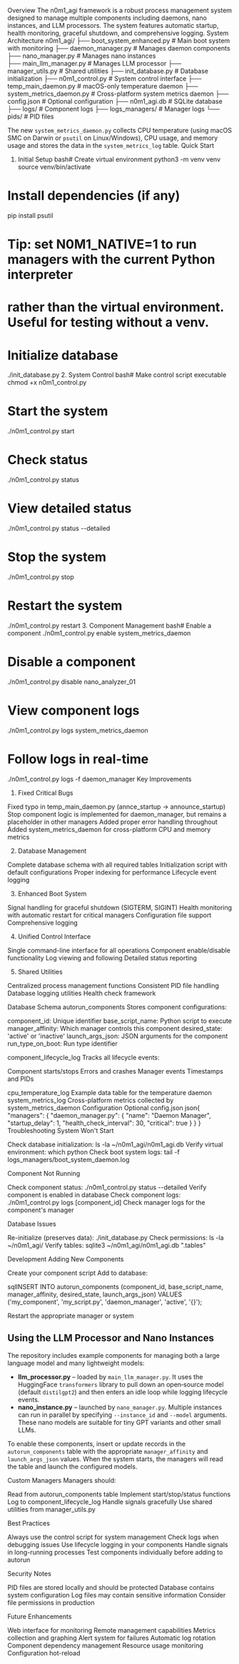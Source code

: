 Overview
The n0m1_agi framework is a robust process management system designed to manage multiple components including daemons, nano instances, and LLM processors. The system features automatic startup, health monitoring, graceful shutdown, and comprehensive logging.
System Architecture
n0m1_agi/
├── boot_system_enhanced.py    # Main boot system with monitoring
├── daemon_manager.py          # Manages daemon components
├── nano_manager.py            # Manages nano instances  
├── main_llm_manager.py        # Manages LLM processor
├── manager_utils.py           # Shared utilities
├── init_database.py           # Database initialization
├── n0m1_control.py           # System control interface
├── temp_main_daemon.py        # macOS-only temperature daemon
├── system_metrics_daemon.py   # Cross-platform system metrics daemon
├── config.json               # Optional configuration
├── n0m1_agi.db              # SQLite database
├── logs/                     # Component logs
├── logs_managers/            # Manager logs
└── pids/                     # PID files

The new `system_metrics_daemon.py` collects CPU temperature (using macOS SMC on
Darwin or `psutil` on Linux/Windows), CPU usage, and memory usage and stores the
data in the `system_metrics_log` table.
Quick Start
1. Initial Setup
bash# Create virtual environment
python3 -m venv venv
source venv/bin/activate

# Install dependencies (if any)
pip install psutil

# Tip: set N0M1_NATIVE=1 to run managers with the current Python interpreter
# rather than the virtual environment. Useful for testing without a venv.

# Initialize database
./init_database.py
2. System Control
bash# Make control script executable
chmod +x n0m1_control.py

# Start the system
./n0m1_control.py start

# Check status
./n0m1_control.py status

# View detailed status
./n0m1_control.py status --detailed

# Stop the system
./n0m1_control.py stop

# Restart the system
./n0m1_control.py restart
3. Component Management
bash# Enable a component
./n0m1_control.py enable system_metrics_daemon

# Disable a component
./n0m1_control.py disable nano_analyzer_01

# View component logs
./n0m1_control.py logs system_metrics_daemon

# Follow logs in real-time
./n0m1_control.py logs -f daemon_manager
Key Improvements
1. Fixed Critical Bugs

Fixed typo in temp_main_daemon.py (annce_startup → announce_startup)
Stop component logic is implemented for daemon_manager, but remains a
placeholder in other managers
Added proper error handling throughout
Added system_metrics_daemon for cross-platform CPU and memory metrics

2. Database Management

Complete database schema with all required tables
Initialization script with default configurations
Proper indexing for performance
Lifecycle event logging

3. Enhanced Boot System

Signal handling for graceful shutdown (SIGTERM, SIGINT)
Health monitoring with automatic restart for critical managers
Configuration file support
Comprehensive logging

4. Unified Control Interface

Single command-line interface for all operations
Component enable/disable functionality
Log viewing and following
Detailed status reporting

5. Shared Utilities

Centralized process management functions
Consistent PID file handling
Database logging utilities
Health check framework

Database Schema
autorun_components
Stores component configurations:

component_id: Unique identifier
base_script_name: Python script to execute
manager_affinity: Which manager controls this component
desired_state: 'active' or 'inactive'
launch_args_json: JSON arguments for the component
run_type_on_boot: Run type identifier

component_lifecycle_log
Tracks all lifecycle events:

Component starts/stops
Errors and crashes
Manager events
Timestamps and PIDs

cpu_temperature_log
Example data table for the temperature daemon
system_metrics_log
Cross-platform metrics collected by system_metrics_daemon
Configuration
Optional config.json
json{
  "managers": {
    "daemon_manager.py": {
      "name": "Daemon Manager",
      "startup_delay": 1,
      "health_check_interval": 30,
      "critical": true
    }
  }
}
Troubleshooting
System Won't Start

Check database initialization: ls -la ~/n0m1_agi/n0m1_agi.db
Verify virtual environment: which python
Check boot system logs: tail -f logs_managers/boot_system_daemon.log

Component Not Running

Check component status: ./n0m1_control.py status --detailed
Verify component is enabled in database
Check component logs: ./n0m1_control.py logs [component_id]
Check manager logs for the component's manager

Database Issues

Re-initialize (preserves data): ./init_database.py
Check permissions: ls -la ~/n0m1_agi/
Verify tables: sqlite3 ~/n0m1_agi/n0m1_agi.db ".tables"

Development
Adding New Components

Create your component script
Add to database:

sqlINSERT INTO autorun_components
(component_id, base_script_name, manager_affinity, desired_state, launch_args_json)
VALUES ('my_component', 'my_script.py', 'daemon_manager', 'active', '{}');

Restart the appropriate manager or system

Using the LLM Processor and Nano Instances
-----------------------------------------
The repository includes example components for managing both a large language
model and many lightweight models:

* **llm_processor.py** – loaded by `main_llm_manager.py`. It uses the
  HuggingFace `transformers` library to pull down an open‑source model (default
  `distilgpt2`) and then enters an idle loop while logging lifecycle events.
* **nano_instance.py** – launched by `nano_manager.py`. Multiple instances can
  run in parallel by specifying `--instance_id` and `--model` arguments. These
  nano models are suitable for tiny GPT variants and other small LLMs.

To enable these components, insert or update records in the
`autorun_components` table with the appropriate `manager_affinity` and
`launch_args_json` values. When the system starts, the managers will read the
table and launch the configured models.

Custom Managers
Managers should:

Read from autorun_components table
Implement start/stop/status functions
Log to component_lifecycle_log
Handle signals gracefully
Use shared utilities from manager_utils.py

Best Practices

Always use the control script for system management
Check logs when debugging issues
Use lifecycle logging in your components
Handle signals in long-running processes
Test components individually before adding to autorun

Security Notes

PID files are stored locally and should be protected
Database contains system configuration
Log files may contain sensitive information
Consider file permissions in production

Future Enhancements

 Web interface for monitoring
 Remote management capabilities
 Metrics collection and graphing
 Alert system for failures
 Automatic log rotation
 Component dependency management
 Resource usage monitoring
 Configuration hot-reload
